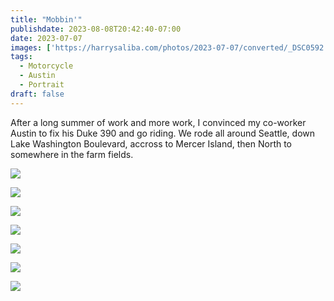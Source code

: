 ```yaml
---
title: "Mobbin'"
publishdate: 2023-08-08T20:42:40-07:00
date: 2023-07-07
images: ['https://harrysaliba.com/photos/2023-07-07/converted/_DSC0592.jpg']
tags:
  - Motorcycle
  - Austin
  - Portrait
draft: false
---
```


After a long summer of work and more work, I convinced my co-worker Austin to fix his Duke 390 and go riding.  We rode all around Seattle, down Lake Washington Boulevard, accross to Mercer Island, then North to somewhere in the farm fields.

![](https://harrysaliba.com/photos/2023-07-07/converted/_DSC0592.jpg)

![](https://harrysaliba.com/photos/2023-07-07/converted/_DSC0594.jpg)

![](https://harrysaliba.com/photos/2023-07-07/converted/_DSC0599.jpg)

![](https://harrysaliba.com/photos/2023-07-07/converted/_DSC0611.jpg)

![](https://harrysaliba.com/photos/2023-07-07/converted/_DSC0616.jpg)

![](https://harrysaliba.com/photos/2023-07-07/converted/_DSC0620.jpg)

![](https://harrysaliba.com/photos/2023-07-07/converted/_DSC0621.jpg)